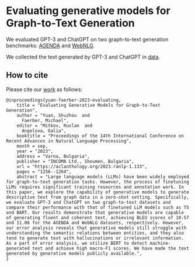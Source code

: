 # Evaluating generative models for Graph-to-Text Generation

We evaluated GPT-3 and ChatGPT on two graph-to-text generation benchmarks: [AGENDA](https://github.com/rikdz/GraphWriter/tree/master/data) and [WebNLG](https://gitlab.com/shimorina/webnlg-dataset/-/tree/master/webnlg_challenge_2017/test). 

We collected the text generated by GPT-3 and ChatGPT in [data](/data).

## How to cite

Please cite our [work](https://arxiv.org/abs/2307.14712) as follows:

```
@inproceedings{yuan-faerber-2023-evaluating,
    title = "Evaluating Generative Models for Graph-to-Text Generation",
    author = "Yuan, Shuzhou  and
      Faerber, Michael",
    editor = "Mitkov, Ruslan  and
      Angelova, Galia",
    booktitle = "Proceedings of the 14th International Conference on Recent Advances in Natural Language Processing",
    month = sep,
    year = "2023",
    address = "Varna, Bulgaria",
    publisher = "INCOMA Ltd., Shoumen, Bulgaria",
    url = "https://aclanthology.org/2023.ranlp-1.133",
    pages = "1256--1264",
    abstract = "Large language models (LLMs) have been widely employed for graph-to-text generation tasks. However, the process of finetuning LLMs requires significant training resources and annotation work. In this paper, we explore the capability of generative models to generate descriptive text from graph data in a zero-shot setting. Specifically, we evaluate GPT-3 and ChatGPT on two graph-to-text datasets and compare their performance with that of finetuned LLM models such as T5 and BART. Our results demonstrate that generative models are capable of generating fluent and coherent text, achieving BLEU scores of 10.57 and 11.08 for the AGENDA and WebNLG datasets, respectively. However, our error analysis reveals that generative models still struggle with understanding the semantic relations between entities, and they also tend to generate text with hallucinations or irrelevant information. As a part of error analysis, we utilize BERT to detect machine-generated text and achieve high macro-F1 scores. We have made the text generated by generative models publicly available.",
}
```
